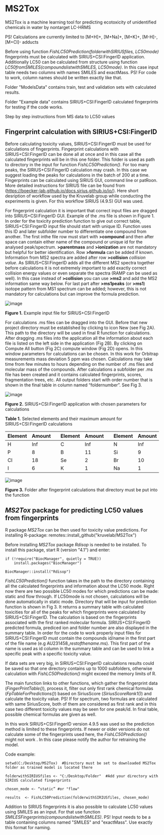 # MS2Tox

MS2Tox is a machine learning tool for predicting ecotoxicity of unidentified chemicals in water by nontarget LC-HRMS

PS! Calculations are currently limited to [M+H]+, [M+Na]+, [M+K]+, [M-H]-, [M+Cl]- adducts

Before using function *FishLC50Prediction(folderwithSIRIUSfiles, LC50mode)* fingerprints must be calculated with SIRIUS+CSI:FingerID application.
Additionally LC50 can be calculated from structure using function *LC50fromSMILES(compoundslistwithSMILES, LC50mode)*. In this case input 
table needs two columns with names SMILES and exactMass. PS! For code to work, column names should be written exactly like that. 

Folder "ModelsData" contains train, test and validation sets with calculated results. 

Folder "Example data" contains SIRIUS+CSI:FingerID calculated fingerprints for testing if the code works.


Step by step instructions from MS data to LC50 values

## Fingerprint calculation with SIRIUS+CSI:FingerID

Before calculating toxicity values, SIRIUS+CSI:FingerID must be used for calculations of fingerprints. Fingerprint calculations with SIRIUS+CSI:FingerID can be done all at once and in this case all the calculated fingerprints will be in this one folder. This folder  is used as path to directory in the input for function *FishLC50Prediction()*. For too many peaks, the SIRIUS+CSI:FingerID calculation may crash. In this case we suggest loading the peaks for calculations in the batch of 200 at a time. Fingerprints can be calculated using SIRIUS GUI, command line or patRoon. More detailed instructions for SIRIUS file can be found from (https://boecker-lab.github.io/docs.sirius.github.io/io/). Here short desription of workflow used by the Kruvelab group while conducting the experiments is given. For this workflow SIRIUS (4.9.5) GUI was used.  

For fingerprint calculation it is important that correct input files are dragged into SIRIUS+CSI:FingerID GUI. Example of the .ms file is shown in Figure 1. In order for the toxicity prediction function to give out correct table, SIRIUS+CSI:FingerID input file should start with unique ID. Function uses this ID and later subfolder number to differentiate one compound from another. The first inthe file row must start with **>compound** and then after space can contain either name of the compound or unique id for the analysed peak/spectrum. **>parentmass** and **>ionization** are not mandatory but helpful for better identification. Row **>formula** can be added if known. Information from MS2 spectra are added after row **>collision** *collision value*. As SIRIUS+CSI:FingerID adds all the different MS2 spectra together before calculations it is not extremely important to add exactly correct collision energy values or even separate the spectra  (RAMP can be used as well). In this case instead of **>collision** you can use **>ms2** and add the MS2 information same way below. For last part after **>ms1peaks** (or **>ms1**) isotope pattern from MS1 spectrum can be added; however, this is not mandatory for calculations but can improve the formula prediction. 

![image](https://user-images.githubusercontent.com/68953270/153868916-528a8127-22a6-41f9-99c8-30880f7d18e9.png) 

**Figure 1.** Example input file for SIRIUS+CSI:FingerID


For calculations .ms files can be dragged into the GUI. Before that new project directory must be established by clicking to icon New (see Fig 2A). This path to the directory will be used in final R function for calculations. After dragging .ms files into the application all the information about each file is listed on the left side in the application (Fig 2B). By clicking on Compute All button (Fig 2C) compute window (Fig 2D) opens. In this window parameters for calculations can be chosen. In this work for Orbitrap measurements mass deviation 5 ppm was chosen. Calculations may take time from few minutes to hours depending on the number of .ms files and molecular mass of the compounds. After calculations a subfolder per .ms file has been created and it contains calculated fingerprints, scores, fragmentation trees, etc. All output folders start with order number that is shown in the final table in column named “foldernumber”. See Fig  3. 

![image](https://user-images.githubusercontent.com/68953270/153869370-9aaa1fc3-4fdb-41eb-b504-53e41f391ee3.png)

**Figure 2.** SIRIUS+CSI:FingerID application with chosen parameters for calculations

**Table 1.** Selected elements and their maximum amount for SIRIUS+CSI:FingerID calculations

| Element  | Amount |   | Element | Amount |   | Element | Amount |   | Element | Amount |
| - | - | - | - | -- | - | -- | - | - | - | -- |
| H  | Inf |   | C | Inf |   | N | Inf |   | O | Inf |
| P  | 8 |   | B | 11 |   | Si | 9 |   | S | 12 |
| Cl  | 18 |   | Se | 2 |   | Br | 10 |   | F | Inf |
| I  | 6 |   | K | 1 |   | Na | 1 |   | As | 2 |



![image](https://user-images.githubusercontent.com/68953270/153868996-770a007f-4f06-4dc5-bc9c-30fd57fc89cd.png)

**Figure 3.** Folder after fingerprint calculations that directory must be put into the function


## *MS2Tox* package for predicting LC50 values from fingerprints 

R package *MS2Tox* can be then used for toxicity value predictions. For installing R-package: 
    remotes::install_github("kruvelab/MS2Tox")

Before installing *MS2Tox* package *Rdisop* is needed to be installed. To install this package, start R (version "4.1") and enter:

    if (!require("BiocManager", quietly = TRUE))
        install.packages("BiocManager")

    BiocManager::install("Rdisop")


*FishLC50Prediction()* function takes in the path to the directory containing all the calculated fingerprints and information about the LC50 mode. Right now there are two possible LC50 modes for which predictions can be made: static and flow through. If LC50mode is not chosen, calculations will be done automatically in static mode. Directory that will be input for prediction function is shown in Fig 3. It returns a summary table with calculated toxicities for all of the peaks for which fingerprints were calculated by SIRIUS+CSI:FingerID. The calculation is based on the fingerprints associated with the first ranked molecular formula. SIRIUS+CSI:FingerID predicted formula, prediced ion and folder number are also displayed in the summary table. In order for the code to work properly input files for SIRIUS+CSI:FingerID must contain the compounds id/name in the first part of the file name (e.g AU231458_*restofthename*.ms). This first part of the name is used as id column in the summary table and can be used to link a specific peak with a specific toxicity value.

If data sets are very big, in SIRIUS+CSI:FingerID calculations results could be saved so that one directory contains up to 1000 subfolders, otherwise calculation with *FishLC50Prediction()* might exceed the memory limits of R.

The main function links to other functions, which gather the fingerprint data (*FingerPrintTable()*), process it, filter out only first rank chemical formulas (*FpTableForPredictions()*) based on SiriusScore (*SiriusScoreRank1()*) and calculate the toxicity value. PS! If for spectrum, two formulas are calculated with same SiriusScore, both of them are considered as first rank and in this case two different toxicity values may be seen for one peak/id. In final table, possible chemical formulas are given as well. 

In this work SIRIUS+CSI:FingerID version 4.9.5 was used so the prediction method is limited to these fingerprints. If newer or older versions do not calculate some of the fingerprints used here, the *FishLC50Prediction()* might not work . In this case please notify the author for retraining the model. 

Code example:
    
    setwd(C:/Desktop/MS2Tox)  #Directory must be set to downloaded MS2Tox folder as trained model is located there

    folderwithSIRIUSfiles <- "C:/Desktop/Folder"  #Add your directory with SIRIUS calculated fingerprints

    chosen_mode <- “static” #or "flow"

    results  <- FishLC50Prediction(folderwithSIRIUSfiles, chosen_mode)
    
    
Addition to SIRIUS fingerprints it is also possible to calculate LC50 values using SMILES as an input. For that use function *SMILESFingerprints(compoundslistwithSMILES)*. PS! Input needs to be a table containing columns named "SMILES" and "exactMass". Use exactly this format for naming. 
